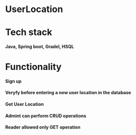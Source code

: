 # UserLocation

<h1>Tech stack</h1>
<h4>Java, Spring boot, Gradel, HSQL</h4>

<h1>Functionality</h1>
<h4>Sign up</h4>
<h4>Veryfy before entering a new user location in the database</h4>
<h4>Get User Location</h4>
<h4>Admint can perform CRUD operations</h4>
<h4>Reader allowed only GET operation</h4>
